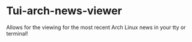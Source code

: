 # Tui-arch-news-viewer
Allows for the viewing for the most recent Arch Linux news in your tty or terminal!
